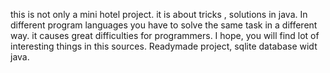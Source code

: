 
this is not only a mini hotel project. it is about tricks , solutions in java.
In different program languages you have to solve the same task in a different way.
it causes great difficulties for programmers.
I hope, you will find lot of interesting things in this sources.
Readymade project, sqlite database widt java.
